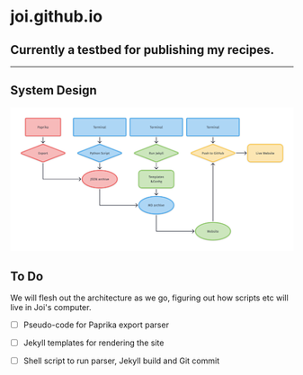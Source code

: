 # joi.github.io
## Currently a testbed for publishing my recipes.
---
## System Design
![](__project_design/RecipesServiceDiagram.png)

## To Do
We will flesh out the architecture as we go, figuring out how scripts etc will live in Joi's computer.

- [ ] Pseudo-code for Paprika export parser
- [ ] Jekyll templates for rendering the site
- [ ] Shell script to run parser, Jekyll build and Git commit

